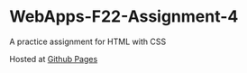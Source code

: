 # WebApps-F22-Assignment-4
A practice assignment for HTML with CSS

Hosted at [Github Pages](https://44-563-web-apps-f22.github.io/44563-webapps-assignment-4-S535530/opera.html)
